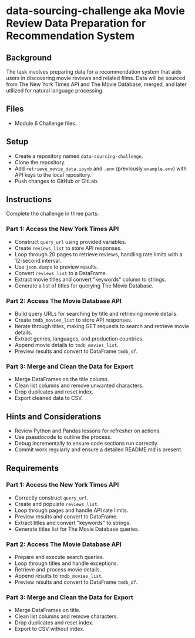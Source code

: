 # data-sourcing-challenge aka Movie Review Data Preparation for Recommendation System

## Background
The task involves preparing data for a recommendation system that aids users in discovering movie reviews and related films. Data will be sourced from The New York Times API and The Movie Database, merged, and later utilized for natural language processing.

## Files
- Module 6 Challenge files.

## Setup
- Create a repository named `data-sourcing-challenge`.
- Clone the repository.
- Add `retrieve_movie_data.ipynb` and `.env` (previously `example.env`) with API keys to the local repository.
- Push changes to GitHub or GitLab.

## Instructions
Complete the challenge in three parts:

### Part 1: Access the New York Times API
- Construct `query_url` using provided variables.
- Create `reviews_list` to store API responses.
- Loop through 20 pages to retrieve reviews, handling rate limits with a 12-second interval.
- Use `json.dumps` to preview results.
- Convert `reviews_list` to a DataFrame.
- Extract movie titles and convert "keywords" column to strings.
- Generate a list of titles for querying The Movie Database.

### Part 2: Access The Movie Database API
- Build query URLs for searching by title and retrieving movie details.
- Create `tmdb_movies_list` to store API responses.
- Iterate through titles, making GET requests to search and retrieve movie details.
- Extract genres, languages, and production countries.
- Append movie details to `tmdb_movies_list`.
- Preview results and convert to DataFrame `tmdb_df`.

### Part 3: Merge and Clean the Data for Export
- Merge DataFrames on the title column.
- Clean list columns and remove unwanted characters.
- Drop duplicates and reset index.
- Export cleaned data to CSV.

## Hints and Considerations
- Review Python and Pandas lessons for refresher on actions.
- Use pseudocode to outline the process.
- Debug incrementally to ensure code sections run correctly.
- Commit work regularly and ensure a detailed README.md is present.

## Requirements
### Part 1: Access the New York Times API
- Correctly construct `query_url`.
- Create and populate `reviews_list`.
- Loop through pages and handle API rate limits.
- Preview results and convert to DataFrame.
- Extract titles and convert "keywords" to strings.
- Generate titles list for The Movie Database queries.

### Part 2: Access The Movie Database API
- Prepare and execute search queries.
- Loop through titles and handle exceptions.
- Retrieve and process movie details.
- Append results to `tmdb_movies_list`.
- Preview results and convert to DataFrame `tmdb_df`.

### Part 3: Merge and Clean the Data for Export
- Merge DataFrames on title.
- Clean list columns and remove characters.
- Drop duplicates and reset index.
- Export to CSV without index.
